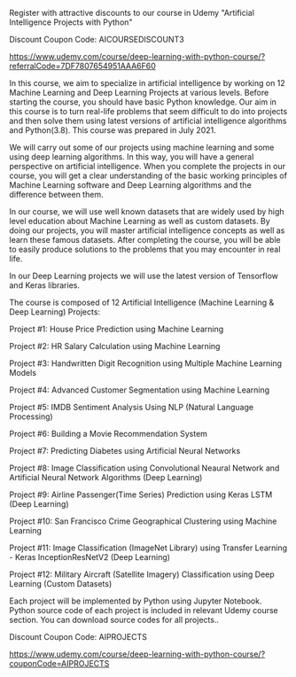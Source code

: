 Register with attractive discounts to our course in Udemy "Artificial Intelligence Projects with Python"

Discount Coupon Code: AICOURSEDISCOUNT3

https://www.udemy.com/course/deep-learning-with-python-course/?referralCode=7DF7807654951AAA6F60


In this course, we aim to specialize in artificial intelligence by working on 12 Machine Learning and Deep Learning Projects at various levels. Before starting the course, you should have basic Python knowledge. Our aim in this course is to turn real-life problems that seem difficult to do into projects and then solve them using latest versions of artificial intelligence algorithms and Python(3.8). This course was prepared in July 2021.

We will carry out some of our projects using machine learning and some using deep learning algorithms. In this way, you will have a general perspective on artificial intelligence. When you complete the projects in our course, you will get a clear understanding of the basic working principles of Machine Learning software and Deep Learning algorithms and the difference between them.

In our course, we will use well known datasets that are widely used by high level education about Machine Learning as well as custom datasets. By doing our projects, you will master artificial intelligence concepts as well as learn these famous datasets. After completing the course, you will be able to easily produce solutions to the problems that you may encounter in real life.

In our Deep Learning projects we will use the latest version of Tensorflow and Keras libraries.

The course is composed of 12 Artificial Intelligence (Machine Learning & Deep Learning) Projects:

Project #1: House Price Prediction using Machine Learning

Project #2: HR Salary Calculation using Machine Learning

Project #3: Handwritten Digit Recognition using Multiple Machine Learning Models

Project #4: Advanced Customer Segmentation using Machine Learning

Project #5: IMDB Sentiment Analysis Using NLP (Natural Language Processing)

Project #6: Building a Movie Recommendation System

Project #7: Predicting Diabetes using Artificial Neural Networks

Project #8: Image Classification using Convolutional Neaural Network and Artificial Neural Network Algorithms (Deep Learning)

Project #9: Airline Passenger(Time Series) Prediction using Keras LSTM (Deep Learning)

Project #10: San Francisco Crime Geographical Clustering using Machine Learning

Project #11: Image Classification (ImageNet Library) using Transfer Learning - Keras InceptionResNetV2 (Deep Learning)

Project #12: Military Aircraft (Satellite Imagery) Classification using Deep Learning (Custom Datasets)

Each project will be implemented by Python using Jupyter Notebook. Python source code of each project is included in relevant Udemy course section. You can download source codes for all projects..

Discount Coupon Code: AIPROJECTS

https://www.udemy.com/course/deep-learning-with-python-course/?couponCode=AIPROJECTS
